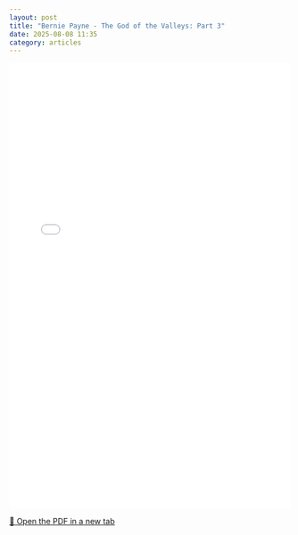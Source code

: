 ```yaml
---
layout: post
title: "Bernie Payne - The God of the Valleys: Part 3"
date: 2025-08-08 11:35
category: articles
---
```


<iframe 
    src="{{ '/assets/articles/Bernie-Payne/Bernie-Payne-The-God-of-the-Valleys-Part-3.pdf' | relative_url }}" 
    width="100%" 
    height="800px" 
    style="border: none;">
</iframe>

<p>
    <a href="{{ '/assets/articles/Bernie-Payne/Bernie-Payne-The-God-of-the-Valleys-Part-3.pdf' | relative_url }}" target="_blank">
        📄 Open the PDF in a new tab
    </a>
</p>
